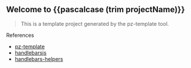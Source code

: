 ## Welcome to {{pascalcase (trim projectName)}}

> This is a template project generated by the pz-template tool.

References

- [pz-template](https://github.com/pandazki/pz-template)
- [handlebarsjs](https://handlebarsjs.com/guide/)
- [handlebars-helpers](https://github.com/helpers/handlebars-helpers)
